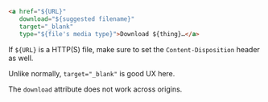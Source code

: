 ```html
<a href="${URL}"
   download="${suggested filename}"
   target="_blank"
   type="${file's media type}">Download ${thing}…</a>
```

If `${URL}` is a HTTP(S) file, make sure to set the `Content-Disposition` header as well.

Unlike normally, `target="_blank"` is good UX here.

The `download` attribute does not work across origins.

